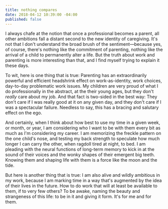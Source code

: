 ```yaml
---
title: nothing compares
date: 2018-04-12 10:39:00 -04:00
published: false
---
```


I always chafe at the notion that once a professional becomes a parent, all other ambitions fall a distant second to the new identity of caregiving. It's not that I don't understand the broad brush of the sentiment—because yes, of course, there's nothing like the commitment of parenting, nothing like the arrival of a child to permanently alter a life. But the truth about work and parenting is more interesting than that, and I find myself trying to explain it these days.

To wit, here is one thing that is true: Parenting has an extraordinarily powerful and efficient headshrink effect on work-as-identity, work choices, day-to-day problematic work issues. My children are very proud of what I do professionally in the abstract, at the their young ages, but they don't *really* care about my job. And that fact is two-sided in the best way: They don't care if I was really good at it on any given day, and they don't care if I was a spectacular failure. Needless to say, this has a bracing and salutary effect on the ego.

And certainly, when I think about how best to use my time in a given week, or month, or year, I am considering who I want to be with them every bit as much as I'm considering my career. I am memorizing the freckle pattern on the one child's nose, and testing my back strength to speculate how much longer I can carry the other, when ragdoll tired at night, to bed. I am pleading with the neural functions of long-term memory to kick in at the sound of their voices and the wonky shapes of their emergent big teeth. Knowing them and shaping life with them is a force like the moon and the tide.

But here is another thing that is true: I am also alive and wildly ambitious in my work, because I am marking time in a way that's augmented by the idea of their lives in the future. How to do work that will at least be available to them, if to very few others? To be awake, naming the beauty and strangeness of this life: to be in it and giving it form. It's for me and for them.

